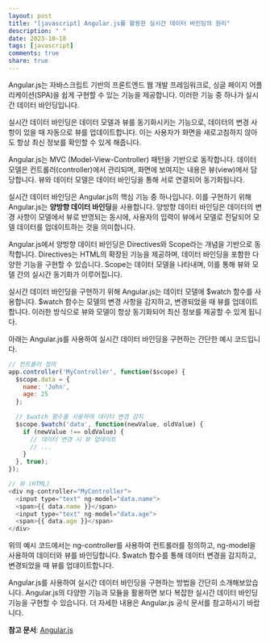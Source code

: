 ```yaml
---
layout: post
title: "[javascript] Angular.js를 활용한 실시간 데이터 바인딩의 원리"
description: " "
date: 2023-10-18
tags: [javascript]
comments: true
share: true
---
```


Angular.js는 자바스크립트 기반의 프론트엔드 웹 개발 프레임워크로, 싱글 페이지 어플리케이션(SPA)을 쉽게 구현할 수 있는 기능을 제공합니다. 이러한 기능 중 하나가 실시간 데이터 바인딩입니다.

실시간 데이터 바인딩은 데이터 모델과 뷰를 동기화시키는 기능으로, 데이터의 변경 사항이 있을 때 자동으로 뷰를 업데이트합니다. 이는 사용자가 화면을 새로고침하지 않아도 항상 최신 정보를 확인할 수 있게 해줍니다.

Angular.js는 MVC (Model-View-Controller) 패턴을 기반으로 동작합니다. 데이터 모델은 컨트롤러(controller)에서 관리되며, 화면에 보여지는 내용은 뷰(view)에서 담당합니다. 뷰와 데이터 모델은 데이터 바인딩을 통해 서로 연결되어 동기화됩니다.

실시간 데이터 바인딩은 Angular.js의 핵심 기능 중 하나입니다. 이를 구현하기 위해 Angular.js는 **양방향 데이터 바인딩**을 사용합니다. 양방향 데이터 바인딩은 데이터의 변경 사항이 모델에서 뷰로 반영되는 동시에, 사용자의 입력이 뷰에서 모델로 전달되어 모델 데이터를 업데이트하는 것을 의미합니다.

Angular.js에서 양방향 데이터 바인딩은 Directives와 Scope라는 개념을 기반으로 동작합니다. Directives는 HTML의 확장된 기능을 제공하며, 데이터 바인딩을 포함한 다양한 기능을 구현할 수 있습니다. Scope는 데이터 모델을 나타내며, 이를 통해 뷰와 모델 간의 실시간 동기화가 이루어집니다.

실시간 데이터 바인딩을 구현하기 위해 Angular.js는 데이터 모델에 $watch 함수를 사용합니다. $watch 함수는 모델의 변경 사항을 감지하고, 변경되었을 때 뷰를 업데이트합니다. 이러한 방식으로 뷰와 모델이 항상 동기화되어 최신 정보를 제공할 수 있게 됩니다.

아래는 Angular.js를 사용하여 실시간 데이터 바인딩을 구현하는 간단한 예시 코드입니다.

```javascript
// 컨트롤러 정의
app.controller('MyController', function($scope) {
  $scope.data = {
    name: 'John',
    age: 25
  };
  
  // $watch 함수를 사용하여 데이터 변경 감지
  $scope.$watch('data', function(newValue, oldValue) {
    if (newValue !== oldValue) {
      // 데이터 변경 시 뷰 업데이트
      // ...
    }
  }, true);
});

// 뷰 (HTML)
<div ng-controller="MyController">
  <input type="text" ng-model="data.name">
  <span>{{ data.name }}</span>
  <input type="text" ng-model="data.age">
  <span>{{ data.age }}</span>
</div>
```

위의 예시 코드에서는 ng-controller를 사용하여 컨트롤러를 정의하고, ng-model을 사용하여 데이터와 뷰를 바인딩합니다. $watch 함수를 통해 데이터 변경을 감지하고, 변경되었을 때 뷰를 업데이트합니다.

Angular.js를 사용하여 실시간 데이터 바인딩을 구현하는 방법을 간단히 소개해보았습니다. Angular.js의 다양한 기능과 모듈을 활용하면 보다 복잡한 실시간 데이터 바인딩 기능을 구현할 수 있습니다. 더 자세한 내용은 Angular.js 공식 문서를 참고하시기 바랍니다.

**참고 문서**: [Angular.js](https://angularjs.org/)